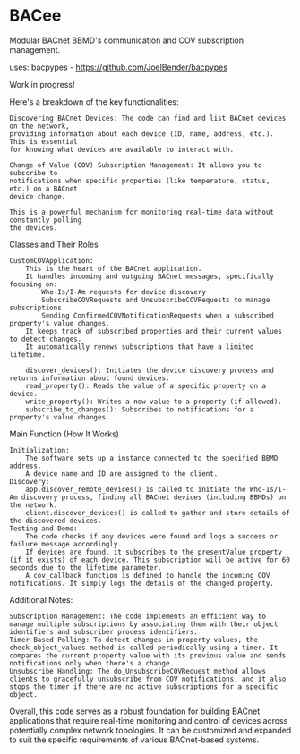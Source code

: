 # BACee
Modular BACnet BBMD's communication and COV subscription management.

uses: bacpypes - https://github.com/JoelBender/bacpypes

Work in progress!

Here's a breakdown of the key functionalities:

    Discovering BACnet Devices: The code can find and list BACnet devices on the network, 
    providing information about each device (ID, name, address, etc.). This is essential 
    for knowing what devices are available to interact with.

    Change of Value (COV) Subscription Management: It allows you to subscribe to 
    notifications when specific properties (like temperature, status, etc.) on a BACnet 
    device change.  
    
    This is a powerful mechanism for monitoring real-time data without constantly polling 
    the devices.

Classes and Their Roles

    CustomCOVApplication:
        This is the heart of the BACnet application.
        It handles incoming and outgoing BACnet messages, specifically focusing on:
            Who-Is/I-Am requests for device discovery
            SubscribeCOVRequests and UnsubscribeCOVRequests to manage subscriptions
            Sending ConfirmedCOVNotificationRequests when a subscribed property's value changes.
        It keeps track of subscribed properties and their current values to detect changes.
        It automatically renews subscriptions that have a limited lifetime.

        discover_devices(): Initiates the device discovery process and returns information about found devices.
        read_property(): Reads the value of a specific property on a device.
        write_property(): Writes a new value to a property (if allowed).
        subscribe_to_changes(): Subscribes to notifications for a property's value changes.

Main Function (How It Works)

    Initialization:
        The software sets up a instance connected to the specified BBMD address.
        A device name and ID are assigned to the client.
    Discovery:
        app.discover_remote_devices() is called to initiate the Who-Is/I-Am discovery process, finding all BACnet devices (including BBMDs) on the network.
        client.discover_devices() is called to gather and store details of the discovered devices.
    Testing and Demo:
        The code checks if any devices were found and logs a success or failure message accordingly.
        If devices are found, it subscribes to the presentValue property (if it exists) of each device. This subscription will be active for 60 seconds due to the lifetime parameter.
        A cov_callback function is defined to handle the incoming COV notifications. It simply logs the details of the changed property.

Additional Notes:

    Subscription Management: The code implements an efficient way to manage multiple subscriptions by associating them with their object identifiers and subscriber process identifiers.
    Timer-Based Polling: To detect changes in property values, the check_object_values method is called periodically using a timer. It compares the current property value with its previous value and sends notifications only when there's a change.
    Unsubscribe Handling: The do_UnsubscribeCOVRequest method allows clients to gracefully unsubscribe from COV notifications, and it also stops the timer if there are no active subscriptions for a specific object.

Overall, this code serves as a robust foundation for building BACnet applications that require real-time monitoring and control of devices across potentially complex network topologies.
It can be customized and expanded to suit the specific requirements of various BACnet-based systems.
